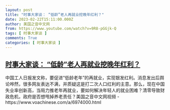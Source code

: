 ```yaml
---
layout: post
title: "时事大家谈： “低龄”老人再就业挖晚年红利？"
date: 2023-02-22T15:11:00.000Z
author: 美国之音中文网
from: https://www.youtube.com/watch?v=9R8-pGGjk-Q
tags: [ 时事大家谈 ]
comments: True
categories: [ 时事大家谈 ]
---
```

<!--1677078660000-->
[时事大家谈： “低龄”老人再就业挖晚年红利？](https://www.youtube.com/watch?v=9R8-pGGjk-Q)
------

<div>
中国工人日报发文称，要促进“低龄老年”的再就业，实现银发红利。消息发出后舆论哗然，很多网友表达不满，并质疑这是打二次人口红利的主意。那么，现在中国失业率创新高，当局力推老年再就业，要如何解决年轻人的就业困难？清零导致财政危机，政府是否想甩掉养老责任？美国之音中文网视频 - https://www.voachinese.com/a/6974000.html
</div>

